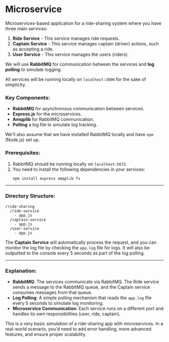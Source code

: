 ﻿# Microservice
 
 Microservices-based application for a ride-sharing system where you have three main services:

1. **Ride Service** - This service manages ride requests.
2. **Captain Service** - This service manages captain (driver) actions, such as accepting a ride.
3. **User Service** - This service manages the users (riders).

We will use **RabbitMQ** for communication between the services and **log polling** to simulate logging.

All services will be running locally on `localhost:3000` for the sake of simplicity.

### Key Components:
- **RabbitMQ** for asynchronous communication between services.
- **Express.js** for the microservices.
- **Amqplib** for RabbitMQ communication.
- **Polling** a log file to simulate log tracking.
  
We'll also assume that we have installed RabbitMQ locally and have `npm` (Node.js) set up.

### Prerequisites:
1. RabbitMQ should be running locally on `localhost:5672`.
2. You need to install the following dependencies in your services:
   ```bash
   npm install express amqplib fs
   ```

---

### Directory Structure:

```
/ride-sharing
  /ride-service
    - app.js
  /captain-service
    - app.js
  /user-service
    - app.js

```


 The **Captain Service** will automatically process the request, and you can monitor the log file by checking the `app.log` file for logs. It will also be outputted to the console every 5 seconds as part of the log polling.

---

### Explanation:
- **RabbitMQ**: The services communicate via RabbitMQ. The Ride service sends a message to the RabbitMQ queue, and the Captain service consumes messages from that queue.
- **Log Polling**: A simple polling mechanism that reads the `app.log` file every 5 seconds to simulate log monitoring.
- **Microservice Communication**: Each service runs on a different port and handles its own responsibilities (user, ride, captain).
  
This is a very basic simulation of a ride-sharing app with microservices. In a real-world scenario, you'd need to add error handling, more advanced features, and ensure proper scalability.
